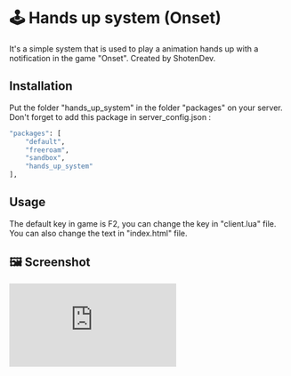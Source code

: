 # :joystick: Hands up system (Onset)

It's a simple system that is used to play a animation hands up with a notification in the game "Onset".
Created by ShotenDev.

## Installation

Put the folder "hands_up_system" in the folder "packages" on your server.
Don't forget to add this package in server_config.json :

```bash
"packages": [
    "default",
    "freeroam",
    "sandbox",
    "hands_up_system"
],
```

## Usage

The default key in game is F2, you can change the key in "client.lua" file.
You can also change the text in "index.html" file.

## :framed_picture: Screenshot
![Screenshot of the system](https://zupimages.net/viewer.php?id=19/51/2hp8.png)
